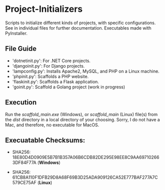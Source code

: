 # Project-Initializers

Scripts to initialize different kinds of projects, with specific configurations. See in individual files for further documentation. Executables made with PyInstaller.

## File Guide 

* 'dotnetinit.py': For .NET Core projects.
* 'djangoinit.py': For Django projects.
* 'lampconfig.py': Installs Apache2, MySQL, and PHP on a Linux machine.
* 'phpinit.py': Scaffolds a PHP website.
* 'flaskinit.py': Scaffolds a Flask application.
* 'goinit.py': Scaffold a Golang project (work in progress)

## Execution

Run the *scaffold_main.exe* (Windows), or *scaffold_main* (Linux) file(s) from the *dist* directory in a local directory of your choosing. Sorry, I do not have a Mac, and therefore, no executable for MacOS.

## Execuatable Checksums:

* SHA256: 18E80D4D0909E5B7B1B357A06B6CDB82DE295E98EE8C9AA697102663DF84F77A (**Windows**)

* SHA256: 61CB8A110F1DFB29D8A68F69B3D25ADA909126CA52E777BAF277A7C579CE75AF (**Linux**)

